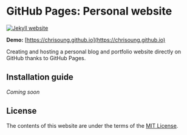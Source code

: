 
# GitHub Pages: Personal website

[![Jekyll website](https://github.com/chrisoung/chrisoung.github.io/blob/master/images/jekyll-website.png)](https://chrisoung.github.io)

**Demo:** [https://chrisoung.github.io](https://chrisoung.github.io)

Creating and hosting a personal blog and portfolio website directly on GitHub thanks to GitHub Pages. 

## Installation guide

*Coming soon*

## License

The contents of this website are under the terms of the [MIT License](https://github.com/chrisoung/chrisoung.github.io/blob/master/LICENSE).

